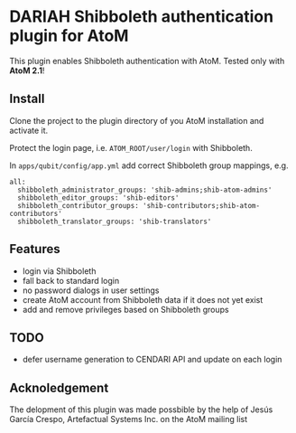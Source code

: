 DARIAH Shibboleth authentication plugin for AtoM
===================

This plugin enables Shibboleth authentication with AtoM.
Tested only with **AtoM 2.1**!

Install
-------------------
Clone the project to the plugin directory of you AtoM installation and activate it.

Protect the login page, i.e. `ATOM_ROOT/user/login` with Shibboleth.

In `apps/qubit/config/app.yml` add correct Shibboleth group mappings, e.g.
```
all:
  shibboleth_administrator_groups: 'shib-admins;shib-atom-admins'
  shibboleth_editor_groups: 'shib-editors'
  shibboleth_contributor_groups: 'shib-contributors;shib-atom-contributors'
  shibboleth_translator_groups: 'shib-translators'

```

Features
-------------------
- login via Shibboleth
- fall back to standard login
- no password dialogs in user settings
- create AtoM account from Shibboleth data if it does not yet exist
- add and remove privileges based on Shibboleth groups

TODO
-------------------
- defer username generation to CENDARI API and update on each login


Acknoledgement
-------------------
The delopment of this plugin was made possbible by the help of
Jesús García Crespo, Artefactual Systems Inc.
on the AtoM mailing list
